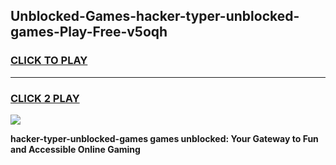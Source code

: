
## Unblocked-Games-hacker-typer-unblocked-games-Play-Free-v5oqh
<h3>
<a href="https://premium76.site?title=hacker-typer-unblocked-games&ref=10A">CLICK TO PLAY</a></h3>
<hr>

<h3>
<a href="https://premium76.site?title=hacker-typer-unblocked-games&ref=10A">CLICK 2 PLAY</a>
  
</h3>

<a href="https://premium76.site?title=hacker-typer-unblocked-games&ref=10A"><img src="https://clearcache.store/games.png"></a>


**hacker-typer-unblocked-games games unblocked: Your Gateway to Fun and Accessible Online Gaming**
